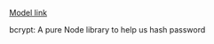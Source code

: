 [Model link](https://app.eraser.io/workspace/YtPqZ1VogxGy1jzIDkzj)

bcrypt: A pure Node library to help us hash password